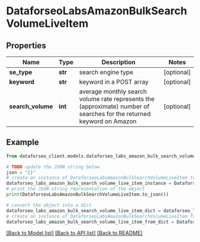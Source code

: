# DataforseoLabsAmazonBulkSearchVolumeLiveItem


## Properties

Name | Type | Description | Notes
------------ | ------------- | ------------- | -------------
**se_type** | **str** | search engine type | [optional] 
**keyword** | **str** | keyword in a POST array | [optional] 
**search_volume** | **int** | average monthly search volume rate represents the (approximate) number of searches for the returned keyword on Amazon | [optional] 

## Example

```python
from dataforseo_client.models.dataforseo_labs_amazon_bulk_search_volume_live_item import DataforseoLabsAmazonBulkSearchVolumeLiveItem

# TODO update the JSON string below
json = "{}"
# create an instance of DataforseoLabsAmazonBulkSearchVolumeLiveItem from a JSON string
dataforseo_labs_amazon_bulk_search_volume_live_item_instance = DataforseoLabsAmazonBulkSearchVolumeLiveItem.from_json(json)
# print the JSON string representation of the object
print(DataforseoLabsAmazonBulkSearchVolumeLiveItem.to_json())

# convert the object into a dict
dataforseo_labs_amazon_bulk_search_volume_live_item_dict = dataforseo_labs_amazon_bulk_search_volume_live_item_instance.to_dict()
# create an instance of DataforseoLabsAmazonBulkSearchVolumeLiveItem from a dict
dataforseo_labs_amazon_bulk_search_volume_live_item_from_dict = DataforseoLabsAmazonBulkSearchVolumeLiveItem.from_dict(dataforseo_labs_amazon_bulk_search_volume_live_item_dict)
```
[[Back to Model list]](../README.md#documentation-for-models) [[Back to API list]](../README.md#documentation-for-api-endpoints) [[Back to README]](../README.md)



